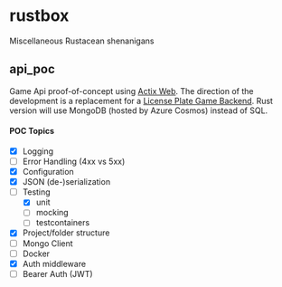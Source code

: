 # rustbox
Miscellaneous Rustacean shenanigans

## api_poc
Game Api proof-of-concept using [Actix Web](https://actix.rs/docs/getting-started/). The direction of the development is a replacement for a [License Plate Game Backend](https://github.com/aspirinonfire/thegame/tree/master/backend). Rust version will use MongoDB (hosted by Azure Cosmos) instead of SQL.

#### POC Topics
- [x] Logging
- [ ] Error Handling (4xx vs 5xx)
- [x] Configuration
- [x] JSON (de-)serialization
- [ ] Testing
  - [x] unit
  - [ ] mocking
  - [ ] testcontainers
- [x] Project/folder structure
- [ ] Mongo Client
- [ ] Docker
- [x] Auth middleware
- [ ] Bearer Auth (JWT)